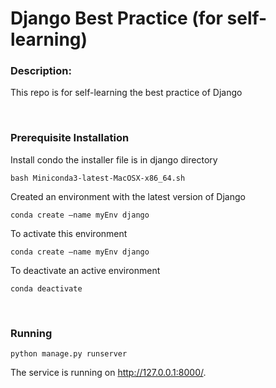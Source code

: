 # Django Best Practice (for self-learning)

### Description:

This repo is for self-learning the best practice of Django

<br />

### Prerequisite Installation

Install condo the installer file is in django directory

```
bash Miniconda3-latest-MacOSX-x86_64.sh
```

Created an environment with the latest version of Django

```
conda create —name myEnv django
```

To activate this environment

```
conda create —name myEnv django
```

To deactivate an active environment

```
conda deactivate
```

<br />

### Running

```
python manage.py runserver
```

The service is running on http://127.0.0.1:8000/.
